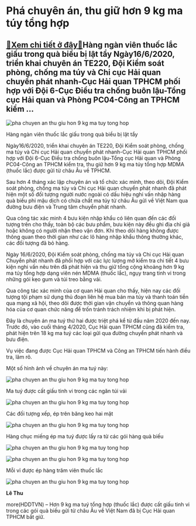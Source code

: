 Phá chuyên án, thu giữ hơn 9 kg ma túy tổng hợp
===============================================

[:gift:Xem chi tiết ở đây:gift:](https://hddtvn.com/pha-chuyen-an-thu-giu-hon-9-kg-ma-tuy-tong-hop/)Hàng ngàn viên thuốc lắc giấu trong quà biều bị lật tẩy Ngày16/6/2020, triển khai chuyên án TE220, Đội Kiểm soát phòng, chống ma túy và Chi cục Hải quan chuyển phát nhanh-Cục Hải quan TPHCM phối hợp với Đội 6-Cục Điều tra chống buôn lậu-Tổng cục Hải quan và Phòng PC04-Công an TPHCM kiểm …
-------------------------------------------------------------------------------------------------------------------------------------------------------------------------------------------------------------------------------------------------------------------------------------------------





![pha chuyen an thu giu hon 9 kg ma tuy tong hop](https://haiquanonline.com.vn/stores/news_dataimages/hoalt/062020/16/16/in_article/4053_IMG-1915.jpg?rt=20200616213044 "Phá chuyên án, thu giữ hơn 9 kg ma túy tổng hợp")


Hàng ngàn viên thuốc lắc giấu trong quà biều bị lật tẩy



Ngày16/6/2020, triển khai chuyên án TE220, Đội Kiểm soát phòng, chống ma túy và Chi cục Hải quan chuyển phát nhanh-Cục Hải quan TPHCM phối hợp với Đội 6-Cục Điều tra chống buôn lậu-Tổng cục Hải quan và Phòng PC04-Công an TPHCM kiểm tra, thu giữ hơn 9 kg ma túy tổng hợp MDMA (thuốc lắc) được gửi từ châu Âu về TPHCM.




Sau hơn 4 tháng xác lập chuyên án và tổ chức xác minh, theo dõi, Đội Kiểm soát phòng, chống ma túy và Chi cục Hải quan chuyển phát nhanh đã phát hiện một số đối tượng người nước ngoài có dấu hiệu nghi vấn nhập hàng quà biếu phi mậu dịch có chứa chất ma túy từ châu Âu gửi về Việt Nam qua đường bưu điện và Trung tâm chuyển phát nhanh.


Qua công tác xác minh 4 bưu kiện nhập khẩu có liên quan đến các đối tượng trên cho thấy, toàn bộ các bưu phẩm, bưu kiện này đều ghi địa chỉ giả hoặc không có người nhận theo vận đơn. Khi theo dõi hàng không được thông quan theo thời gian như các lô hàng nhập khẩu thông thường khác, các đối tượng đã bỏ hàng.


Ngày 16/6/2020, Đội Kiểm soát phòng, chống ma túy và Chi cục Hải quan Chuyển phát nhanh đã phối hợp với các lực lượng mở kiểm tra chi tiết 4 bưu kiện nghi vấn nêu trên đã phát hiện và thu giữ tổng cộng khoảng hơn 9 kg ma túy tổng hợp dạng viên nén MDMA (thuốc lắc), ngụy trang tinh vi trong những gói kẹo gum và túi treo bằng vải.


Qua công tác xác minh của cơ quan Hải quan cho thấy, hiện nay các đối tượng tội phạm sử dụng thủ đoạn liên hệ mua bán ma túy và thanh toán tiền qua mạng xã hội, theo dõi được thời gian vận chuyển và thông quan hàng hóa của cơ quan chức năng để trốn tránh trách nhiệm khi bị phát hiện.


Đây là chuyên án ma tuý thứ hai được triệt phá kể từ đầu năm 2020 đến nay. Trước đó, vào cuối tháng 4/2020, Cục Hải quan TPHCM cũng đã kiểm tra, phát hiện trên 18 kg ma tuý các loại gửi qua đường chuyển phát nhanh và bưu điện.


Vụ việc đang được Cục Hải quan TPHCM và Công an TPHCM tiến hành điều tra, lãm rõ.


Một số hình ảnh về chuyên án ma tuý này:





![pha chuyen an thu giu hon 9 kg ma tuy tong hop](https://haiquanonline.com.vn/stores/news_dataimages/hoalt/062020/16/16/in_article/4505_IMG-1914.jpg?rt=20200616213044 "Phá chuyên án, thu giữ hơn 9 kg ma túy tổng hợp")


Ma tuý được cất giấu tinh vi trong các ngăn túi vải






![pha chuyen an thu giu hon 9 kg ma tuy tong hop](https://haiquanonline.com.vn/stores/news_dataimages/hoalt/062020/16/16/in_article/4055_IMG-1913.jpg?rt=20200616213044 "Phá chuyên án, thu giữ hơn 9 kg ma túy tổng hợp")


Các đối tượng xếp, ép trên băng keo hai mặt






![pha chuyen an thu giu hon 9 kg ma tuy tong hop](https://haiquanonline.com.vn/stores/news_dataimages/hoalt/062020/16/16/in_article/4502_IMG-1919.jpg?rt=20200616213044 "Phá chuyên án, thu giữ hơn 9 kg ma túy tổng hợp")


Hàng chục miếng ép ma tuý được lấy ra từ các gói hàng quà biếu






![pha chuyen an thu giu hon 9 kg ma tuy tong hop](https://haiquanonline.com.vn/stores/news_dataimages/hoalt/062020/16/16/in_article/4500_IMG-1920.jpg?rt=20200616213044 "Phá chuyên án, thu giữ hơn 9 kg ma túy tổng hợp")






![pha chuyen an thu giu hon 9 kg ma tuy tong hop](https://haiquanonline.com.vn/stores/news_dataimages/hoalt/062020/16/16/in_article/4101_IMG-1911.jpg?rt=20200616213044 "Phá chuyên án, thu giữ hơn 9 kg ma túy tổng hợp")


Mỗi vỉ được ép hàng trăm viên thuốc lắc






![pha chuyen an thu giu hon 9 kg ma tuy tong hop](https://haiquanonline.com.vn/stores/news_dataimages/hoalt/062020/16/16/in_article/4053_IMG-1915.jpg?rt=20200616213044 "Phá chuyên án, thu giữ hơn 9 kg ma túy tổng hợp")






**Lê Thu**



more(HDDTVN) – Hơn 9 kg ma tuý tổng hợp (thuốc lắc) được cất giấu tinh vi trong các gói quà biếu gửi từ châu Âu về Việt Nam đã bị Cục Hải quan TPHCM bắt giữ.

